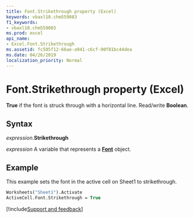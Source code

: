 ```yaml
---
title: Font.Strikethrough property (Excel)
keywords: vbaxl10.chm559083
f1_keywords:
- vbaxl10.chm559083
ms.prod: excel
api_name:
- Excel.Font.Strikethrough
ms.assetid: fc505f12-66ae-a941-c6cf-90f81bc44dea
ms.date: 04/26/2019
localization_priority: Normal
---
```



# Font.Strikethrough property (Excel)

**True** if the font is struck through with a horizontal line. Read/write **Boolean**.


## Syntax

_expression_.**Strikethrough**

_expression_ A variable that represents a **[Font](excel.font(object).md)** object.


## Example

This example sets the font in the active cell on Sheet1 to strikethrough.

```vb
Worksheets("Sheet1").Activate 
ActiveCell.Font.Strikethrough = True
```




[!include[Support and feedback](~/includes/feedback-boilerplate.md)]
